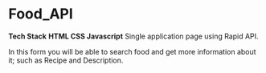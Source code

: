 # Food_API

**Tech Stack**
**HTML CSS Javascript**
Single application page using Rapid API.

In this form you will be able to search food and get more information about it; such as Recipe and Description.
